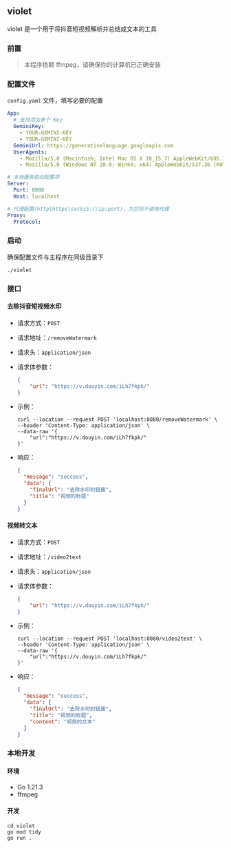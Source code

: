 ## violet

violet 是一个用于将抖音短视频解析并总结成文本的工具

### 前置

> 本程序依赖 ffmpeg，请确保你的计算机已正确安装

### 配置文件

`config.yaml` 文件，填写必要的配置

```yaml
App:
  # 支持添加多个 Key
  GeminiKey:
    - YOUR-GEMINI-KEY
    - YOUR-GEMINI-KEY
  GeminiUrl: https://generativelanguage.googleapis.com
  UserAgents:
    - Mozilla/5.0 (Macintosh; Intel Mac OS X 10_15_7) AppleWebKit/605.1.15 (KHTML, like Gecko) Version/16.6 Safari/605.2.15
    - Mozilla/5.0 (Windows NT 10.0; Win64; x64) AppleWebKit/537.36 (KHTML, like Gecko) Chrome/88.0.4324.104 Safari/537.66

# 本地服务启动配置项
Server:
  Port: 8080
  Host: localhost

# 代理配置(http|https|socks5://ip:port)，为空则不使用代理
Proxy:
  Protocol: 
```

### 启动

确保配置文件与主程序在同级目录下

```shell
./violet
```

### 接口

#### 去除抖音短视频水印

- 请求方式：`POST`

- 请求地址：`/removeWatermark`

- 请求头：`application/json`

- 请求体参数：

  ```json
  {
      "url": "https://v.douyin.com/iLh7fkpk/"
  }
  ```

- 示例：

  ```shell
  curl --location --request POST 'localhost:8080/removeWatermark' \
  --header 'Content-Type: application/json' \
  --data-raw '{
      "url":"https://v.douyin.com/iLh7fkpk/"
  }'
  ```

- 响应：

  ```json
  {
    "message": "success",
    "data": {
      "finalUrl": "去除水印的链接",
      "title": "视频的标题"
    }
  }
  ```

#### 视频转文本

- 请求方式：`POST`

- 请求地址：`/video2text`

- 请求头：`application/json`

- 请求体参数：

  ```json
  {
      "url": "https://v.douyin.com/iLh7fkpk/"
  }
  ```

- 示例：

  ```shell
  curl --location --request POST 'localhost:8080/video2text' \
  --header 'Content-Type: application/json' \
  --data-raw '{
      "url":"https://v.douyin.com/iLh7fkpk/"
  }'
  ```

- 响应：

  ```json
  {
    "message": "success",
    "data": {
      "finalUrl": "去除水印的链接",
      "title": "视频的标题",
      "content": "视频的文本"
    }
  }
  ```

### 本地开发

#### 环境

- Go 1.21.3
- ffmpeg

#### 开发

```shell
cd violet
go mod tidy
go run .
```

